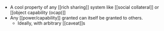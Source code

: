 - A cool property of any [[rich sharing]] system like [[social collateral]] or [[object capability (ocap)]]
- Any [[power/capability]] granted can itself be granted to others.
    - Ideally, with arbitrary [[caveat]]s
